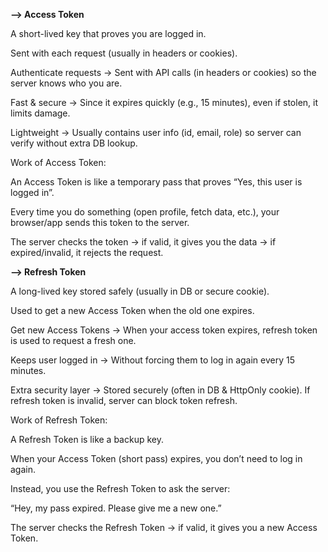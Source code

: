 **--> Access Token**

A short-lived key that proves you are logged in.

Sent with each request (usually in headers or cookies).


Authenticate requests → Sent with API calls (in headers or cookies) so the server knows who you are.

Fast \& secure → Since it expires quickly (e.g., 15 minutes), even if stolen, it limits damage.

Lightweight → Usually contains user info (id, email, role) so server can verify without extra DB lookup.


Work of Access Token:


An Access Token is like a temporary pass that proves “Yes, this user is logged in”.

Every time you do something (open profile, fetch data, etc.), your browser/app sends this token to the server.

The server checks the token → if valid, it gives you the data → if expired/invalid, it rejects the request.



**--> Refresh Token**


A long-lived key stored safely (usually in DB or secure cookie).

Used to get a new Access Token when the old one expires.


Get new Access Tokens → When your access token expires, refresh token is used to request a fresh one.

Keeps user logged in → Without forcing them to log in again every 15 minutes.

Extra security layer → Stored securely (often in DB \& HttpOnly cookie). If refresh token is invalid, server can block token refresh.


Work of Refresh Token:


A Refresh Token is like a backup key.

When your Access Token (short pass) expires, you don’t need to log in again.

Instead, you use the Refresh Token to ask the server:

“Hey, my pass expired. Please give me a new one.”

The server checks the Refresh Token → if valid, it gives you a new Access Token.

